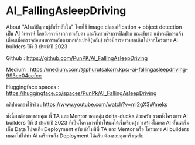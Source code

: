 # AI_FallingAsleepDriving
 About "AI แก้ปัญหาผู้ขับขี่หลับใน" โดยใช้ image classification + object detection เป็น AI วิเคราห์ โดยวิเคราห์จากการหลับตา และวิเคราห์จาการปิดปาก ขณะขับรถ แล้วจะมีการแจ้งเตือนเมื่อตรวจสอบพบการหลับตามากเกินปกติ(หลับ) หรือมีการหาวมากเกินไปจากโครงการ Ai builders ปีที่ 3 ประจำปี 2023

Github : https://github.com/PunPK/AI_FallingAsleepDriving

Medium : https://medium.com/@phurutsakorn.kps/️-ai-fallingasleepdriving-993ce04ccfcc

Huggingface spaces : https://huggingface.co/spaces/PunPk/AI_FallingAsleepDriving

คลิปทดลองใช้จริง : https://www.youtube.com/watch?v=mi2gX3Wmeks

ทั้งนี้ผมต้องขอขอบคุณ พี่ TA และ Mentor ของกลุ่ม delta-ducks ด้วยครับ รวมทั้งโครงการ Ai builders ปีที่ 3 ประจำปี 2023 ที่เป็นโครงการที่ทำให้ผมได้เริ่มเรียนรู้การสร้างโมเดล AI ตั้งแต่เริ่มเก็บ Data ไปจนถึง Deployment ครับ ถ้าไม่มีพี่ TA และ Mentor หรือ โครงการ Ai builders ผมคงไม่ได้ทำ Ai เสร็จจนถึง Deployment ได้ครับ ต้องขอบคุณจริงๆครับ
